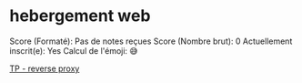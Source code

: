 # hebergement web

Score (Formaté): Pas de notes reçues
Score (Nombre brut): 0
Actuellement inscrit(e): Yes
Calcul de l'émoji: 😅

[TP - reverse proxy](TP%20-%20reverse%20proxy%20146d6ab9337f807e932ad5183b8d0597.md)